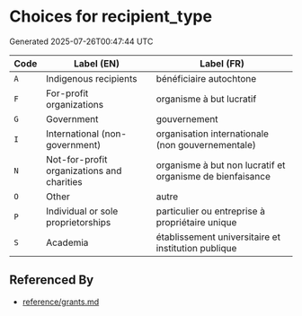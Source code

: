 # Choices for recipient_type

Generated 2025-07-26T00:47:44 UTC

| Code | Label (EN) | Label (FR) |
|------|------------|------------|
| `A` | Indigenous recipients | bénéficiaire autochtone |
| `F` | For-profit organizations | organisme à but lucratif |
| `G` | Government | gouvernement |
| `I` | International (non-government) | organisation internationale (non gouvernementale) |
| `N` | Not-for-profit organizations and charities | organisme à but non lucratif et organisme de bienfaisance |
| `O` | Other | autre |
| `P` | Individual or sole proprietorships | particulier ou entreprise à propriétaire unique |
| `S` | Academia | établissement universitaire et institution publique |


## Referenced By

- [reference/grants.md](../reference/grants.md)
